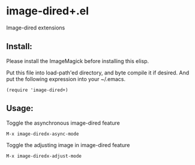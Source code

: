 # image-dired+.el

Image-dired extensions

## Install:

Please install the ImageMagick before installing this elisp.

Put this file into load-path'ed directory, and byte compile it if
desired. And put the following expression into your ~/.emacs.

    (require 'image-dired+)

## Usage:

Toggle the asynchronous image-dired feature

    M-x image-diredx-async-mode

Toggle the adjusting image in image-dired feature

    M-x image-diredx-adjust-mode

